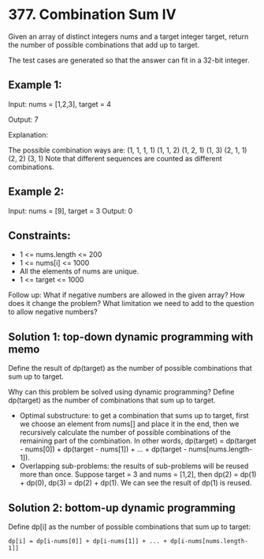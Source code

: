 # 377. Combination Sum IV
Given an array of distinct integers nums and a target integer target, return the number of possible combinations that add up to target.

The test cases are generated so that the answer can fit in a 32-bit integer.

## Example 1:

Input: nums = [1,2,3], target = 4

Output: 7

Explanation:

The possible combination ways are:
(1, 1, 1, 1)
(1, 1, 2)
(1, 2, 1)
(1, 3)
(2, 1, 1)
(2, 2)
(3, 1)
Note that different sequences are counted as different combinations.

## Example 2:

Input: nums = [9], target = 3
Output: 0

## Constraints:

* 1 <= nums.length <= 200
* 1 <= nums[i] <= 1000
* All the elements of nums are unique.
* 1 <= target <= 1000

Follow up: What if negative numbers are allowed in the given array? How does it change the problem? What limitation we need to add to the question to allow negative numbers?

## Solution 1: top-down dynamic programming with memo
Define the result of dp(target) as the number of possible combinations that sum up to target.

Why can this problem be solved using dynamic programming? Define dp(target) as the number of combinations that sum up to target.

* Optimal substructure: to get a combination that sums up to target, first we choose an element from nums[] and place it in the end, then we recursively calculate the number of possible combinations of the remaining part of the combination. In other words, dp(target) = dp(target - nums[0]) + dp(target - nums[1]) + ... + dp(target - nums[nums.length-1]).
* Overlapping sub-problems: the results of sub-problems will be reused more than once. Suppose target = 3 and nums = [1,2], then dp(2) = dp(1) + dp(0), dp(3) = dp(2) + dp(1). We can see the result of dp(1) is reused.

## Solution 2: bottom-up dynamic programming
Define dp[i] as the number of possible combinations that sum up to target:

    dp[i] = dp[i-nums[0]] + dp[i-nums[1]] + ... + dp[i-nums[nums.length-1]]

